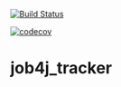 [![Build Status](https://travis-ci.com/rakhmankulov1/job4j_tracker.svg?branch=master)](https://travis-ci.com/rakhmankulov1/job4j_tracker)

[![codecov](https://codecov.io/gh/rakhmankulov1/job4j_tracker/branch/master/graph/badge.svg)](https://codecov.io/gh/rakhmankulov1/job4j_tracker)
# job4j_tracker